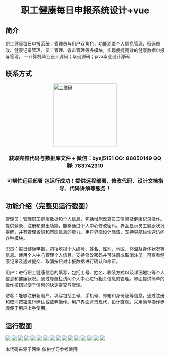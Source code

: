 <p><h1 align="center">职工健康每日申报系统设计+vue</h1></p>

## 简介
职工健康每日申报系统：管理员与用户双角色，功能涵盖个人信息管理、密码修改、健康记录管理、员工管理、省市管理等多模块，实现便捷高效的健康数据申报与管理。    --计算机毕业设计源码；毕设源码；java毕业设计源码


## 联系方式
<img src="https://bs-1329754181.cos.ap-shanghai.myqcloud.com/wx.jpg" alt="二维码" style="display: block; margin: 0 auto;" width="200px">
<p><h3 align="center">获取完整代码与数据库文件 + 微信：bysj5151 QQ: 86050149 QQ群: 783742310</h3></p>
<p><h3 align="center">可帮忙远程部署 包运行成功！提供远程部署、修改代码、设计文档指导、代码讲解等服务！</h3></p>

## 功能介绍（完整见运行截图）
管理员：管理职工健康数据和个人信息，包括增删改查员工信息及健康记录操作。提供登录、注册和退出功能，能够通过个人中心修改密码。界面显示员工健康状况提醒，并有管理省份和市区信息的能力。用户界面设计简洁，支持导航栏快速访问各种模块。

职员：每日健康申报，包括填报个人编号、姓名、性别、地区、体温及身体状况等信息。使用个人中心管理个人信息，支持修改密码并可注册或取消注册。可查看健康记录及通过提交、取消按钮对申报数据进行确认和修正。

用户：进行职工健康信息的填写，包括工号、姓名、联系方式以及详细地址等个人信息和健康状况。通过导航栏访问个人中心进行相关信息的管理。界面提供简单的操作按钮以便于信息的快速提交与管理。

访客：能够注册新用户，填写包括工号、手机号、邮箱和身份证等信息，通过注册和取消按钮进行确认或放弃操作。用户界面背景现代，设计直观，采用简单操作步骤便于用户上手使用。


## 运行截图
![](https://bs-1329754181.cos.ap-shanghai.myqcloud.com/ssm/EmployeeHealthDailyReportSystem/img/001.jpg)
![](https://bs-1329754181.cos.ap-shanghai.myqcloud.com/ssm/EmployeeHealthDailyReportSystem/img/002.jpg)
![](https://bs-1329754181.cos.ap-shanghai.myqcloud.com/ssm/EmployeeHealthDailyReportSystem/img/003.jpg)
![](https://bs-1329754181.cos.ap-shanghai.myqcloud.com/ssm/EmployeeHealthDailyReportSystem/img/004.jpg)
![](https://bs-1329754181.cos.ap-shanghai.myqcloud.com/ssm/EmployeeHealthDailyReportSystem/img/005.jpg)
![](https://bs-1329754181.cos.ap-shanghai.myqcloud.com/ssm/EmployeeHealthDailyReportSystem/img/006.jpg)
![](https://bs-1329754181.cos.ap-shanghai.myqcloud.com/ssm/EmployeeHealthDailyReportSystem/img/007.jpg)
![](https://bs-1329754181.cos.ap-shanghai.myqcloud.com/ssm/EmployeeHealthDailyReportSystem/img/008.jpg)
![](https://bs-1329754181.cos.ap-shanghai.myqcloud.com/ssm/EmployeeHealthDailyReportSystem/img/009.jpg)
![](https://bs-1329754181.cos.ap-shanghai.myqcloud.com/ssm/EmployeeHealthDailyReportSystem/img/010.jpg)
![](https://bs-1329754181.cos.ap-shanghai.myqcloud.com/ssm/EmployeeHealthDailyReportSystem/img/011.jpg)
![](https://bs-1329754181.cos.ap-shanghai.myqcloud.com/ssm/EmployeeHealthDailyReportSystem/img/012.jpg)
![](https://bs-1329754181.cos.ap-shanghai.myqcloud.com/ssm/EmployeeHealthDailyReportSystem/img/013.jpg)
![](https://bs-1329754181.cos.ap-shanghai.myqcloud.com/ssm/EmployeeHealthDailyReportSystem/img/014.jpg)
![](https://bs-1329754181.cos.ap-shanghai.myqcloud.com/ssm/EmployeeHealthDailyReportSystem/img/015.jpg)
![](https://bs-1329754181.cos.ap-shanghai.myqcloud.com/ssm/EmployeeHealthDailyReportSystem/img/016.jpg)

<p>本代码来源于网络,仅供学习参考使用!</p>
